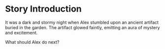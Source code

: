 # Story Introduction

It was a dark and stormy night when Alex stumbled upon an ancient artifact buried in the garden. The artifact glowed faintly, emitting an aura of mystery and excitement.

What should Alex do next?
